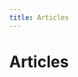 ```yaml
---
title: Articles
---
```


<script setup>
import GetFeed from '.vitepress/getFeed.vue'
</script>

# Articles

<ClientOnly>
  <GetFeed />
</ClientOnly>
